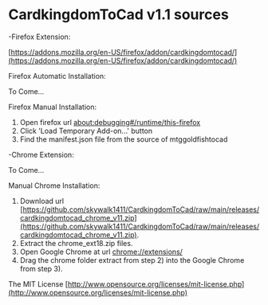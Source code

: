 # CardkingdomToCad v1.1 sources

-Firefox Extension:

  [https://addons.mozilla.org/en-US/firefox/addon/cardkingdomtocad/](https://addons.mozilla.org/en-US/firefox/addon/cardkingdomtocad/)

  Firefox Automatic Installation:

  To Come...

  Firefox Manual Installation:

   1) Open firefox url [about:debugging#/runtime/this-firefox](about:debugging#/runtime/this-firefox)
   2) Click 'Load Temporary Add-on...' button
   3) Find the manifest.json file from the source of mtggoldfishtocad

-Chrome Extension:

  To Come...


   Manual Chrome Installation:
   
   1) Download url [https://github.com/skywalk1411/CardkingdomToCad/raw/main/releases/cardkingdomtocad_chrome_v11.zip](https://github.com/skywalk1411/CardkingdomToCad/raw/main/releases/cardkingdomtocad_chrome_v11.zip).
   2) Extract the chrome_ext18.zip files.
   3) Open Google Chrome at url [chrome://extensions/](chrome://extensions/)
   4) Drag the chrome folder extract from step 2) into the Google Chrome from step 3).


The MIT License [http://www.opensource.org/licenses/mit-license.php](http://www.opensource.org/licenses/mit-license.php)
